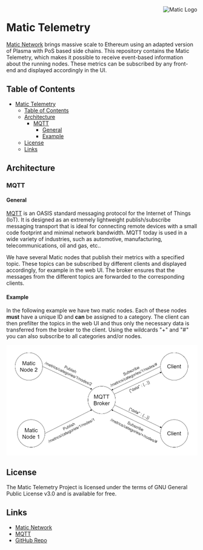 <a href="https://matic.network/">
 <img src="https://cryptologos.cc/logos/matic-network-matic-logo.png" alt="Matic Logo" align="right" height="60" />
</a>

Matic Telemetry
======================

[Matic Network](https://matic.network/) brings massive scale to Ethereum using an adapted version of Plasma with PoS based side chains.
This repository contains the Matic Telemetry, which makes it possible to receive event-based information about the running nodes. 
These metrics can be subscribed by any front-end and displayed accordingly in the UI.

## Table of Contents
- [Matic Telemetry](#matic-telemetry)
  - [Table of Contents](#table-of-contents)
  - [Architecture](#architecture)
    - [MQTT](#mqtt)
      - [General](#general)
      - [Example](#example)
  - [License](#license)
  - [Links](#links)

## Architecture
### MQTT
#### General
[MQTT](https://mqtt.org/) is an OASIS standard messaging protocol for the Internet of Things (IoT). It is designed as an extremely lightweight publish/subscribe messaging transport that is ideal for connecting remote devices with a small code footprint and minimal network bandwidth. MQTT today is used in a wide variety of industries, such as automotive, manufacturing, telecommunications, oil and gas, etc..

We have several Matic nodes that publish their metrics with a specified topic. These topics can be subscribed by different clients and displayed accordingly, for example in the web UI. The broker ensures that the messages from the different topics are forwarded to the corresponding clients.

#### Example
In the following example we have two matic nodes. Each of these nodes **must** have a unique ID and **can** be assigned to a category.
The client can then prefilter the topics in the web UI and thus only the necessary data is transferred from the broker to the client.
Using the wildcards "+" and "#" you can also subscribe to all categories and/or nodes.

<div style="text-align:center" >
<img src="./MQTT-Example.png" alt="MQTT Example"/>
</div>

## License

The Matic Telemetry Project is licensed under the terms of GNU General Public License v3.0 and is available for free.

## Links

* [Matic Network](https://matic.network/)
* [MQTT](https://mqtt.org/)
* [GitHub Repo](https://github.com/sean-mcl/matic-telemetry)
